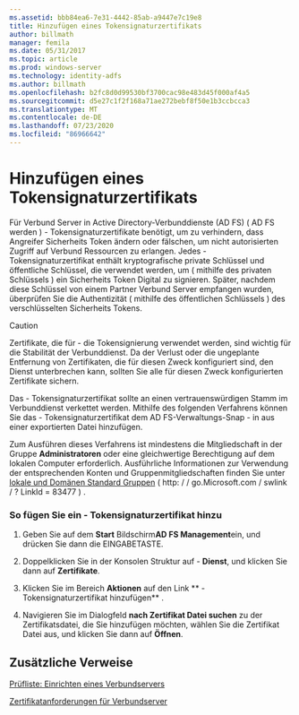 ```yaml
---
ms.assetid: bbb84ea6-7e31-4442-85ab-a9447e7c19e8
title: Hinzufügen eines Tokensignaturzertifikats
author: billmath
manager: femila
ms.date: 05/31/2017
ms.topic: article
ms.prod: windows-server
ms.technology: identity-adfs
ms.author: billmath
ms.openlocfilehash: b2fc8d0d99530bf3700cac98e483d45f000af4a5
ms.sourcegitcommit: d5e27c1f2f168a71ae272bebf8f50e1b3ccbcca3
ms.translationtype: MT
ms.contentlocale: de-DE
ms.lasthandoff: 07/23/2020
ms.locfileid: "86966642"
---
```

# <a name="add-a-token-signing-certificate"></a>Hinzufügen eines Tokensignaturzertifikats


Für Verbund Server in Active Directory-Verbunddienste (AD FS) \( AD FS werden \) \- Tokensignaturzertifikate benötigt, um zu verhindern, dass Angreifer Sicherheits Token ändern oder fälschen, um nicht autorisierten Zugriff auf Verbund Ressourcen zu erlangen. Jedes \- Tokensignaturzertifikat enthält kryptografische private Schlüssel und öffentliche Schlüssel, die verwendet werden, um \( mithilfe des privaten Schlüssels \) ein Sicherheits Token Digital zu signieren. Später, nachdem diese Schlüssel von einem Partner Verbund Server empfangen wurden, überprüfen Sie die Authentizität \( mithilfe des öffentlichen Schlüssels \) des verschlüsselten Sicherheits Tokens.  
  
> [!CAUTION]  
> Zertifikate, die für \- die Tokensignierung verwendet werden, sind wichtig für die Stabilität der Verbunddienst. Da der Verlust oder die ungeplante Entfernung von Zertifikaten, die für diesen Zweck konfiguriert sind, den Dienst unterbrechen kann, sollten Sie alle für diesen Zweck konfigurierten Zertifikate sichern.  
  
Das \- Tokensignaturzertifikat sollte an einen vertrauenswürdigen Stamm im Verbunddienst verkettet werden. Mithilfe des folgenden Verfahrens können Sie das \- Tokensignaturzertifikat dem AD FS-Verwaltungs-Snap \- in aus einer exportierten Datei hinzufügen.  
  
Zum Ausführen dieses Verfahrens ist mindestens die Mitgliedschaft in der Gruppe **Administratoren** oder eine gleichwertige Berechtigung auf dem lokalen Computer erforderlich.  Ausführliche Informationen zur Verwendung der entsprechenden Konten und Gruppenmitgliedschaften finden Sie unter [lokale und Domänen Standard Gruppen](https://go.microsoft.com/fwlink/?LinkId=83477) \( http: \/ \/ go.Microsoft.com \/ swlink \/ ? LinkId \= 83477 \) .   
  
### <a name="to-add-a-token-signing-certificate"></a>So fügen Sie ein \- Tokensignaturzertifikat hinzu  
  
1.  Geben Sie auf dem **Start** Bildschirm**AD FS Management**ein, und drücken Sie dann die EINGABETASTE.  
  
2.  Doppelklicken Sie in der Konsolen Struktur auf \- **Dienst**, und klicken Sie dann auf **Zertifikate**.  
  
3.  Klicken Sie im Bereich **Aktionen** auf den Link ** \- Tokensignaturzertifikat hinzufügen** .  
  
4.  Navigieren Sie im Dialogfeld **nach Zertifikat Datei suchen** zu der Zertifikatsdatei, die Sie hinzufügen möchten, wählen Sie die Zertifikat Datei aus, und klicken Sie dann auf **Öffnen**.  
  
## <a name="additional-references"></a>Zusätzliche Verweise  
[Prüfliste: Einrichten eines Verbundservers](Checklist--Setting-Up-a-Federation-Server.md)  
  
[Zertifikatanforderungen für Verbundserver](../design/certificate-requirements-for-federation-servers.md)  
  
